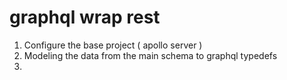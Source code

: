 # graphql wrap rest

1. Configure the base project ( apollo server )
2. Modeling the data from the main schema to graphql typedefs
3.
